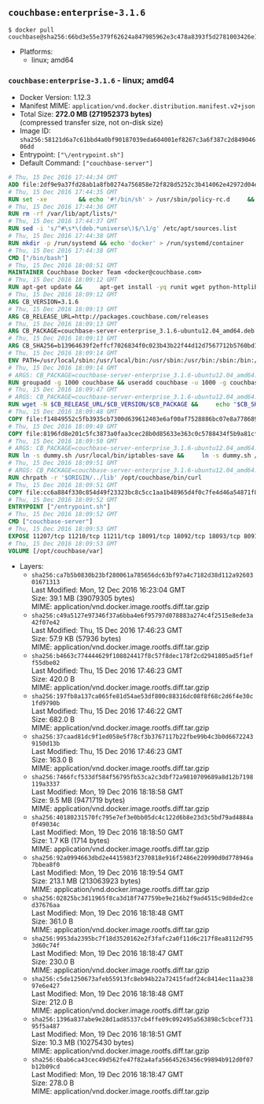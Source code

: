 ## `couchbase:enterprise-3.1.6`

```console
$ docker pull couchbase@sha256:66bd3e55e379f62624a847985962e3c478a8393f5d2781003426e12c15fa6b70
```

-	Platforms:
	-	linux; amd64

### `couchbase:enterprise-3.1.6` - linux; amd64

-	Docker Version: 1.12.3
-	Manifest MIME: `application/vnd.docker.distribution.manifest.v2+json`
-	Total Size: **272.0 MB (271952373 bytes)**  
	(compressed transfer size, not on-disk size)
-	Image ID: `sha256:58121d6a7c61bbd4a0bf90187039eda604001ef8267c3a6f387c2d84904606dd`
-	Entrypoint: `["\/entrypoint.sh"]`
-	Default Command: `["couchbase-server"]`

```dockerfile
# Thu, 15 Dec 2016 17:44:34 GMT
ADD file:2df9e9a37fd28ab1a8fb0274a756858e72f828d5252c3b414062e42972d04e86 in / 
# Thu, 15 Dec 2016 17:44:35 GMT
RUN set -xe 		&& echo '#!/bin/sh' > /usr/sbin/policy-rc.d 	&& echo 'exit 101' >> /usr/sbin/policy-rc.d 	&& chmod +x /usr/sbin/policy-rc.d 		&& dpkg-divert --local --rename --add /sbin/initctl 	&& cp -a /usr/sbin/policy-rc.d /sbin/initctl 	&& sed -i 's/^exit.*/exit 0/' /sbin/initctl 		&& echo 'force-unsafe-io' > /etc/dpkg/dpkg.cfg.d/docker-apt-speedup 		&& echo 'DPkg::Post-Invoke { "rm -f /var/cache/apt/archives/*.deb /var/cache/apt/archives/partial/*.deb /var/cache/apt/*.bin || true"; };' > /etc/apt/apt.conf.d/docker-clean 	&& echo 'APT::Update::Post-Invoke { "rm -f /var/cache/apt/archives/*.deb /var/cache/apt/archives/partial/*.deb /var/cache/apt/*.bin || true"; };' >> /etc/apt/apt.conf.d/docker-clean 	&& echo 'Dir::Cache::pkgcache ""; Dir::Cache::srcpkgcache "";' >> /etc/apt/apt.conf.d/docker-clean 		&& echo 'Acquire::Languages "none";' > /etc/apt/apt.conf.d/docker-no-languages 		&& echo 'Acquire::GzipIndexes "true"; Acquire::CompressionTypes::Order:: "gz";' > /etc/apt/apt.conf.d/docker-gzip-indexes 		&& echo 'Apt::AutoRemove::SuggestsImportant "false";' > /etc/apt/apt.conf.d/docker-autoremove-suggests
# Thu, 15 Dec 2016 17:44:36 GMT
RUN rm -rf /var/lib/apt/lists/*
# Thu, 15 Dec 2016 17:44:37 GMT
RUN sed -i 's/^#\s*\(deb.*universe\)$/\1/g' /etc/apt/sources.list
# Thu, 15 Dec 2016 17:44:38 GMT
RUN mkdir -p /run/systemd && echo 'docker' > /run/systemd/container
# Thu, 15 Dec 2016 17:44:38 GMT
CMD ["/bin/bash"]
# Thu, 15 Dec 2016 18:08:51 GMT
MAINTAINER Couchbase Docker Team <docker@couchbase.com>
# Thu, 15 Dec 2016 18:09:12 GMT
RUN apt-get update &&     apt-get install -yq runit wget python-httplib2 chrpath     lsof lshw sysstat net-tools numactl  &&     apt-get autoremove && apt-get clean &&     rm -rf /var/lib/apt/lists/* /tmp/* /var/tmp/*
# Thu, 15 Dec 2016 18:09:12 GMT
ARG CB_VERSION=3.1.6
# Thu, 15 Dec 2016 18:09:13 GMT
ARG CB_RELEASE_URL=http://packages.couchbase.com/releases
# Thu, 15 Dec 2016 18:09:13 GMT
ARG CB_PACKAGE=couchbase-server-enterprise_3.1.6-ubuntu12.04_amd64.deb
# Thu, 15 Dec 2016 18:09:13 GMT
ARG CB_SHA256=b13964639f2effcf7026834f0c023b43b22f44d12d7567712b5760bd1829ad6b
# Thu, 15 Dec 2016 18:09:14 GMT
ENV PATH=/usr/local/sbin:/usr/local/bin:/usr/sbin:/usr/bin:/sbin:/bin:/opt/couchbase/bin:/opt/couchbase/bin/tools:/opt/couchbase/bin/install
# Thu, 15 Dec 2016 18:09:14 GMT
# ARGS: CB_PACKAGE=couchbase-server-enterprise_3.1.6-ubuntu12.04_amd64.deb CB_RELEASE_URL=http://packages.couchbase.com/releases CB_SHA256=b13964639f2effcf7026834f0c023b43b22f44d12d7567712b5760bd1829ad6b CB_VERSION=3.1.6
RUN groupadd -g 1000 couchbase && useradd couchbase -u 1000 -g couchbase -M
# Thu, 15 Dec 2016 18:09:47 GMT
# ARGS: CB_PACKAGE=couchbase-server-enterprise_3.1.6-ubuntu12.04_amd64.deb CB_RELEASE_URL=http://packages.couchbase.com/releases CB_SHA256=b13964639f2effcf7026834f0c023b43b22f44d12d7567712b5760bd1829ad6b CB_VERSION=3.1.6
RUN wget -N $CB_RELEASE_URL/$CB_VERSION/$CB_PACKAGE &&     echo "$CB_SHA256  $CB_PACKAGE" | sha256sum -c - &&     dpkg -i ./$CB_PACKAGE && rm -f ./$CB_PACKAGE
# Thu, 15 Dec 2016 18:09:48 GMT
COPY file:f14849552c5fb3935cb7300d639612403e6af00af7528886bc07e8a778689a7e in /etc/service/couchbase-server/run 
# Thu, 15 Dec 2016 18:09:49 GMT
COPY file:8196fd8e201c5fc3873a0faa3cec28b0d85633e363c0c5788434f5b9a81cfa5b in /usr/local/bin/ 
# Thu, 15 Dec 2016 18:09:50 GMT
# ARGS: CB_PACKAGE=couchbase-server-enterprise_3.1.6-ubuntu12.04_amd64.deb CB_RELEASE_URL=http://packages.couchbase.com/releases CB_SHA256=b13964639f2effcf7026834f0c023b43b22f44d12d7567712b5760bd1829ad6b CB_VERSION=3.1.6
RUN ln -s dummy.sh /usr/local/bin/iptables-save &&     ln -s dummy.sh /usr/local/bin/lvdisplay &&     ln -s dummy.sh /usr/local/bin/vgdisplay &&     ln -s dummy.sh /usr/local/bin/pvdisplay
# Thu, 15 Dec 2016 18:09:51 GMT
# ARGS: CB_PACKAGE=couchbase-server-enterprise_3.1.6-ubuntu12.04_amd64.deb CB_RELEASE_URL=http://packages.couchbase.com/releases CB_SHA256=b13964639f2effcf7026834f0c023b43b22f44d12d7567712b5760bd1829ad6b CB_VERSION=3.1.6
RUN chrpath -r '$ORIGIN/../lib' /opt/couchbase/bin/curl
# Thu, 15 Dec 2016 18:09:51 GMT
COPY file:cc6a884f330c854d49f23323bc8c5cc1aa1b48965d4f0c7fe4d46a54871f866f in / 
# Thu, 15 Dec 2016 18:09:52 GMT
ENTRYPOINT ["/entrypoint.sh"]
# Thu, 15 Dec 2016 18:09:52 GMT
CMD ["couchbase-server"]
# Thu, 15 Dec 2016 18:09:53 GMT
EXPOSE 11207/tcp 11210/tcp 11211/tcp 18091/tcp 18092/tcp 18093/tcp 8091/tcp 8092/tcp 8093/tcp 8094/tcp
# Thu, 15 Dec 2016 18:09:53 GMT
VOLUME [/opt/couchbase/var]
```

-	Layers:
	-	`sha256:ca7b5b0830b23bf280061a785656dc63bf97a4c7182d38d112a9260301671313`  
		Last Modified: Mon, 12 Dec 2016 16:23:04 GMT  
		Size: 39.1 MB (39079305 bytes)  
		MIME: application/vnd.docker.image.rootfs.diff.tar.gzip
	-	`sha256:c49a5127e97346f37a6bba4e6f95797d078883a274c4f2515e8ede3a42f07e42`  
		Last Modified: Thu, 15 Dec 2016 17:46:23 GMT  
		Size: 57.9 KB (57936 bytes)  
		MIME: application/vnd.docker.image.rootfs.diff.tar.gzip
	-	`sha256:b4663c774444629f108824417f8c57f8dec178f2cd2941805ad5f1eff55dbe02`  
		Last Modified: Thu, 15 Dec 2016 17:46:23 GMT  
		Size: 420.0 B  
		MIME: application/vnd.docker.image.rootfs.diff.tar.gzip
	-	`sha256:197fb8a137ca065fe81d54ae53df800c88316dc08f8f68c2d6f4e30c1fd9790b`  
		Last Modified: Thu, 15 Dec 2016 17:46:22 GMT  
		Size: 682.0 B  
		MIME: application/vnd.docker.image.rootfs.diff.tar.gzip
	-	`sha256:37caad81dc9f1ed058e5f78cf3b3767117b22fbe99b4c3b0d66722439150d13b`  
		Last Modified: Thu, 15 Dec 2016 17:46:23 GMT  
		Size: 163.0 B  
		MIME: application/vnd.docker.image.rootfs.diff.tar.gzip
	-	`sha256:7466fcf533df584f56795fb53ca2c3dbf72a9810709689a8d12b7198119a3337`  
		Last Modified: Mon, 19 Dec 2016 18:18:58 GMT  
		Size: 9.5 MB (9471719 bytes)  
		MIME: application/vnd.docker.image.rootfs.diff.tar.gzip
	-	`sha256:40180231570fc795e7ef3e0bb05dc4c122d6b8e23d3c5bd79ad4884a0f49034c`  
		Last Modified: Mon, 19 Dec 2016 18:18:50 GMT  
		Size: 1.7 KB (1714 bytes)  
		MIME: application/vnd.docker.image.rootfs.diff.tar.gzip
	-	`sha256:92a0994663dbd2e4415983f2370818e916f2486e220990d0d778946a7bbea8f0`  
		Last Modified: Mon, 19 Dec 2016 18:19:54 GMT  
		Size: 213.1 MB (213063923 bytes)  
		MIME: application/vnd.docker.image.rootfs.diff.tar.gzip
	-	`sha256:02825bc3d11965f8ca3d18f747759be9e216b2f9ad4515c9d8ded2ced37676aa`  
		Last Modified: Mon, 19 Dec 2016 18:18:48 GMT  
		Size: 361.0 B  
		MIME: application/vnd.docker.image.rootfs.diff.tar.gzip
	-	`sha256:9953da2395bc7f18d3520162e2f3fafc2a0f11d6c217f8ea8112d7953d60c74f`  
		Last Modified: Mon, 19 Dec 2016 18:18:47 GMT  
		Size: 230.0 B  
		MIME: application/vnd.docker.image.rootfs.diff.tar.gzip
	-	`sha256:c5de1250673afeb55913fc8eb94b22a72415fadf24c8414ec11aa23897e6e427`  
		Last Modified: Mon, 19 Dec 2016 18:18:48 GMT  
		Size: 212.0 B  
		MIME: application/vnd.docker.image.rootfs.diff.tar.gzip
	-	`sha256:1396a837abe9e28d1ad85337cb4ffe09c092495a563898c5cbcef73195f5a487`  
		Last Modified: Mon, 19 Dec 2016 18:18:51 GMT  
		Size: 10.3 MB (10275430 bytes)  
		MIME: application/vnd.docker.image.rootfs.diff.tar.gzip
	-	`sha256:6bab6ca43cec49d562fe47f82a4afa56645263456c99894b912d0f07b12b09cd`  
		Last Modified: Mon, 19 Dec 2016 18:18:47 GMT  
		Size: 278.0 B  
		MIME: application/vnd.docker.image.rootfs.diff.tar.gzip
